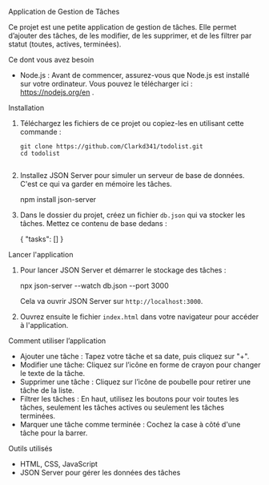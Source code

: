 Application de Gestion de Tâches

Ce projet est une petite application de gestion de tâches. Elle permet d’ajouter des tâches, de les modifier, de les supprimer, et de les filtrer par statut (toutes, actives, terminées).

 Ce dont vous avez besoin

- Node.js : Avant de commencer, assurez-vous que Node.js est installé sur votre ordinateur. Vous pouvez le télécharger ici : https://nodejs.org/en .

Installation

1. Téléchargez les fichiers de ce projet ou copiez-les en utilisant cette commande :

   ```
   git clone https://github.com/Clarkd341/todolist.git
   cd todolist
   

2. Installez JSON Server pour simuler un serveur de base de données. C'est ce qui va garder en mémoire les tâches.

   
   npm install json-server
   

3. Dans le dossier du projet, créez un fichier `db.json` qui va stocker les tâches. Mettez ce contenu de base dedans :


   {
     "tasks": []
   }
   

 Lancer l'application

1. Pour lancer JSON Server et démarrer le stockage des tâches :

   npx json-server --watch db.json --port 3000
  
   Cela va ouvrir JSON Server sur `http://localhost:3000`.

2. Ouvrez ensuite le fichier `index.html` dans votre navigateur pour accéder à l'application.

 Comment utiliser l’application

- Ajouter une tâche : Tapez votre tâche et sa date, puis cliquez sur "+".
- Modifier une tâche: Cliquez sur l’icône en forme de crayon pour changer le texte de la tâche.
- Supprimer une tâche : Cliquez sur l’icône de poubelle pour retirer une tâche de la liste.
- Filtrer les tâches : En haut, utilisez les boutons pour voir toutes les tâches, seulement les tâches actives ou seulement les tâches terminées.
- Marquer une tâche comme terminée : Cochez la case à côté d'une tâche pour la barrer.

 Outils utilisés

- HTML, CSS, JavaScript
- JSON Server pour gérer les données des tâches
